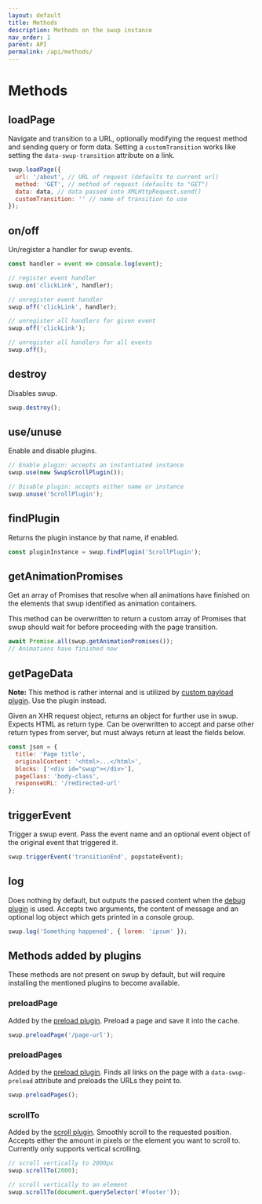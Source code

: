 ```yaml
---
layout: default
title: Methods
description: Methods on the swup instance
nav_order: 1
parent: API
permalink: /api/methods/
---
```


# Methods

## loadPage

Navigate and transition to a URL, optionally modifying the request method and sending query or form data. Setting a `customTransition` works like setting the `data-swup-transition` attribute on a link.

```javascript
swup.loadPage({
  url: '/about', // URL of request (defaults to current url)
  method: 'GET', // method of request (defaults to "GET")
  data: data, // data passed into XMLHttpRequest.send()
  customTransition: '' // name of transition to use
});
```

## on/off

Un/register a handler for swup events.

```javascript
const handler = event => console.log(event);

// register event handler
swup.on('clickLink', handler);

// unregister event handler
swup.off('clickLink', handler);

// unregister all handlers for given event
swup.off('clickLink');

// unregister all handlers for all events
swup.off();
```

## destroy

Disables swup.

```javascript
swup.destroy();
```

## use/unuse

Enable and disable plugins.

```javascript
// Enable plugin: accepts an instantiated instance
swup.use(new SwupScrollPlugin());

// Disable plugin: accepts either name or instance
swup.unuse('ScrollPlugin');
```

## findPlugin

Returns the plugin instance by that name, if enabled.

```javascript
const pluginInstance = swup.findPlugin('ScrollPlugin');
```

## getAnimationPromises

Get an array of Promises that resolve when all animations have finished on the elements that swup identified as animation containers.

This method can be overwritten to return a custom array of Promises that swup should wait for before proceeding with the page transition.

```javascript
await Promise.all(swup.getAnimationPromises());
// Animations have finished now
```

## getPageData

**Note:** This method is rather internal and is utilized by [custom payload plugin](/plugins/custom-payload-plugin). Use the plugin instead.

Given an XHR request object, returns an object for further use in swup. Expects HTML as return type. Can be overwritten to accept and parse other return types from server, but must always return at least the fields below.

```javascript
const json = {
  title: 'Page title',
  originalContent: '<html>...</html>',
  blocks: ['<div id="swup"></div>'],
  pageClass: 'body-class',
  responseURL: '/redirected-url'
};
```

## triggerEvent

Trigger a swup event. Pass the event name and an optional event object of the original event that triggered it.

```javascript
swup.triggerEvent('transitionEnd', popstateEvent);
```

## log

Does nothing by default, but outputs the passed content when the [debug plugin](/plugins/debug-plugin) is used.
Accepts two arguments, the content of message and an optional log object which gets printed in a console group.

```javascript
swup.log('Something happened', { lorem: 'ipsum' });
```

## Methods added by plugins

These methods are not present on swup by default, but will require installing the mentioned plugins to become available.

### preloadPage

Added by the [preload plugin](/plugins/preload-plugin).
Preload a page and save it into the cache.

```javascript
swup.preloadPage('/page-url');
```

### preloadPages

Added by the [preload plugin](/plugins/preload-plugin).
Finds all links on the page with a `data-swup-preload` attribute and preloads the URLs they point to.

```javascript
swup.preloadPages();
```

### scrollTo

Added by the [scroll plugin](/plugins/scroll-plugin).
Smoothly scroll to the requested position. Accepts either the amount in pixels or the element you want to scroll to.
Currently only supports vertical scrolling.

```javascript
// scroll vertically to 2000px
swup.scrollTo(2000);

// scroll vertically to an element
swup.scrollTo(document.querySelector('#footer'));
```
